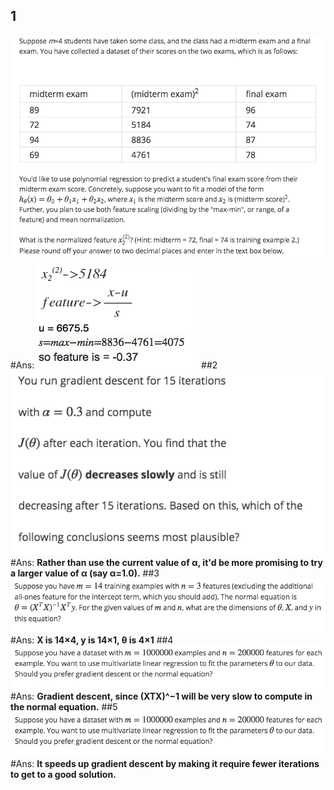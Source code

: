## 1
![](https://github.com/em14Vito/Machine-Learning-in-Coursera/blob/master/week2/img/l1.png)
#Ans:
![](https://github.com/em14Vito/Machine-Learning-in-Coursera/blob/master/week2/img/l1_a.png)
##2
![](https://github.com/em14Vito/Machine-Learning-in-Coursera/blob/master/week2/img/l2.png)
#Ans:
<strong>Rather than use the current value of α, it'd be more promising to try a larger value of α (say α=1.0).</strong>
##3
![](https://github.com/em14Vito/Machine-Learning-in-Coursera/blob/master/week2/img/l3.png)
#Ans:
<strong>X is 14×4, y is 14×1, θ is 4×1</strong>
##4
![](https://github.com/em14Vito/Machine-Learning-in-Coursera/blob/master/week2/img/l4.png)
#Ans:
<strong>Gradient descent, since (XTX)^−1 will be very slow to compute in the normal equation.</strong>
##5
![](https://github.com/em14Vito/Machine-Learning-in-Coursera/blob/master/week2/img/l4.png)
#Ans:
<strong>It speeds up gradient descent by making it require fewer iterations to get to a good solution.</strong>
